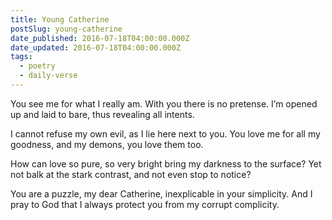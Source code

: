 ```yaml
---
title: Young Catherine
postSlug: young-catherine
date_published: 2016-07-18T04:00:00.000Z
date_updated: 2016-07-18T04:00:00.000Z
tags:
  - poetry
  - daily-verse
---
```


You see me for what I really am.
With you there is no pretense.
I’m opened up and laid to bare,
thus revealing all intents.

I cannot refuse my own evil,
as I lie here next to you.
You love me for all my goodness,
and my demons, you love them too.

How can love so pure, so very bright
bring my darkness to the surface?
Yet not balk at the stark contrast,
and not even stop to notice?

You are a puzzle, my dear Catherine,
inexplicable in your simplicity.
And I pray to God that I always protect
you from my corrupt complicity.
